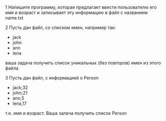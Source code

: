 1
Напишите программу, которая предлагает ввести пользователю его имя и возраст и записывает эту информацию в файл с названием name.txt

2
Пусть дан файл, со списком имен, например так:

- jack
- john
- ann
- lena

ваша задача получить список уникальных (без повторов) имен из этого файла

3
Пусть дан файл, с информацией о Person

- jack;32
- john;21
- ann,5
- lena,17

т.е. имя и возраст. Ваша залача получить список Person